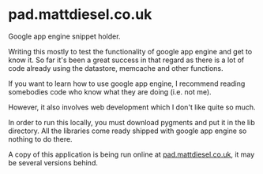 pad.mattdiesel.co.uk
====================

Google app engine snippet holder.

Writing this mostly to test the functionality of google app engine and get to know it. So far it's been a great success in that regard as there is a lot of code already using the datastore, memcache and other functions.

If you want to learn how to use google app engine, I recommend reading somebodies code who know what they are doing (i.e. not me).

However, it also involves web development which I don't like quite so much.

In order to run this locally, you must download pygments and put it in the lib directory. All the libraries come ready shipped with google app engine so nothing to do there.

A copy of this application is being run online at [pad.mattdiesel.co.uk](http://pad.mattdiesel.co.uk/), it may be several versions behind.
